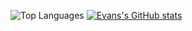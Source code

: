 ![Top Languages](https://github-readme-stats.vercel.app/api/top-langs/?username=an-prata&layout=compact&theme=dark&hide_border=true&bg_color=22272E00)
[![Evans's GitHub stats](https://github-readme-stats.vercel.app/api?username=an-prata&theme=dark&count_private=true&hide_border=true&bg_color=22272E00)](https://github.com/anuraghazra/github-readme-stats)

